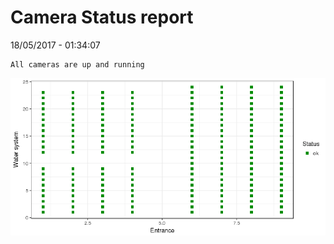 Camera Status report
================
18/05/2017 - 01:34:07

    All cameras are up and running

![](camreport_files/figure-markdown_github/unnamed-chunk-2-1.png)
